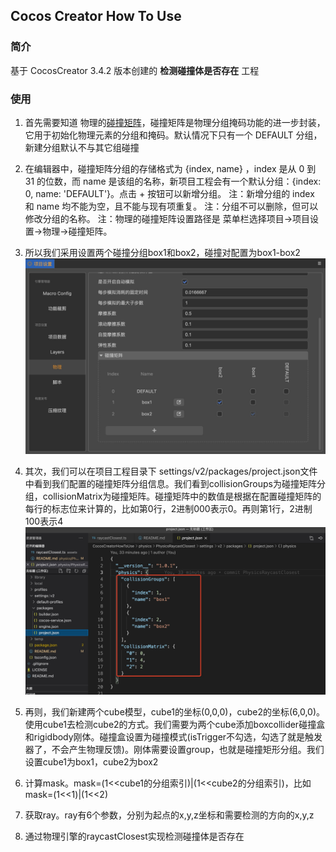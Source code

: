 ## Cocos Creator How To Use

### 简介

基于 CocosCreator 3.4.2 版本创建的 **检测碰撞体是否存在** 工程

### 使用
1. 首先需要知道 物理的[碰撞矩阵](https://docs.cocos.com/creator/3.0/manual/zh/editor/project/physics-configs.html?h=%E7%A2%B0%E6%92%9E%E7%9F%A9%E9%98%B5)，碰撞矩阵是物理分组掩码功能的进一步封装，它用于初始化物理元素的分组和掩码。默认情况下只有一个 DEFAULT 分组，新建分组默认不与其它组碰撞

2. 在编辑器中，碰撞矩阵分组的存储格式为 {index, name} ，index 是从 0 到 31 的位数，而 name 是该组的名称，新项目工程会有一个默认分组：{index: 0, name: 'DEFAULT'}。点击 + 按钮可以新增分组。
    注：新增分组的 index 和 name 均不能为空，且不能与现有项重复。
    注：分组不可以删除，但可以修改分组的名称。
    注：物理的碰撞矩阵设置路径是 菜单栏选择项目->项目设置->物理->碰撞矩阵。

3. 所以我们采用设置两个碰撞分组box1和box2，碰撞对配置为box1-box2
![image](../../image/202203/2022030411.jpg)

4. 其次，我们可以在项目工程目录下 settings/v2/packages/project.json文件中看到我们配置的碰撞矩阵分组信息。我们看到collisionGroups为碰撞矩阵分组，collisionMatrix为碰撞矩阵。碰撞矩阵中的数值是根据在配置碰撞矩阵的每行的标志位来计算的，比如第0行，2进制000表示0。再则第1行，2进制100表示4
![image](../../image/202203/2022030412.jpg)

5. 再则，我们新建两个cube模型，cube1的坐标(0,0,0)，cube2的坐标(6,0,0)。使用cube1去检测cube2的方式。我们需要为两个cube添加boxcollider碰撞盒和rigidbody刚体。碰撞盒设置为碰撞模式(isTrigger不勾选，勾选了就是触发器了，不会产生物理反馈)。刚体需要设置group，也就是碰撞矩形分组。我们设置cube1为box1，cube2为box2

6. 计算mask。mask=(1<<cube1的分组索引)|(1<<cube2的分组索引)，比如 mask=(1<<1)|(1<<2)

7. 获取ray。ray有6个参数，分别为起点的x,y,z坐标和需要检测的方向的x,y,z

8. 通过物理引擎的raycastClosest实现检测碰撞体是否存在